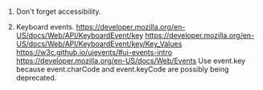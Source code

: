 1. Don't forget accessibility.

2. Keyboard events.
https://developer.mozilla.org/en-US/docs/Web/API/KeyboardEvent/key
https://developer.mozilla.org/en-US/docs/Web/API/KeyboardEvent/key/Key_Values
https://w3c.github.io/uievents/#ui-events-intro
https://developer.mozilla.org/en-US/docs/Web/Events
Use event.key because event.charCode and event.key​Code are
possibly being deprecated.
